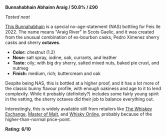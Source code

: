 **Bunnahabhain Abhainn Araig / 50.8% / £90**

*Tasted neat*

[This Bunnahabhain](https://www.whiskybase.com/whiskies/whisky/203498/bunnahabhain-abhainn-araig) is a special no-age-statement (NAS) bottling for Feis Ile 2022.  The name means "Araig River" in Scots Gaelic, and it was created from the unusual combination of ex-bourbon casks, Pedro Ximenez sherry casks and sherry **octaves**.  

* **Color:** chestnut (1.2)
* **Nose:** salt spray, iodine, oak, currants, and leather
* **Taste:** oily; with big dry sherry, salted mixed nuts, baked pie crust, and nutmeg
* **Finish:** medium, rich; buttercream and oak

Despite being NAS, this is bottled at a higher proof, and it has a lot more of the classic bunny flavour profile, with enough oakiness and age to it to lend complexity.  While it probably (definitely?) includes some fairly young spirit in the vatting, the sherry octaves did their job to balance everything out.

Interestingly, this is widely available still from retailers like [The Whiskey Exchange](https://www.thewhiskyexchange.com/p/33286/bunnahabhain-abhainn-araig-feis-ile-2022), [Master of Malt](https://www.masterofmalt.com/whiskies/bunnahabhain/bunnahabhain-abhainn-araig-feis-ile-2022-whisky/), and [Whisky Online](https://www.whisky-online.com/products/bunnahabhain-abhainn-araig-feis-ile-2022), probably because of the higher-than-normal price-point.

**Rating: 6/10**